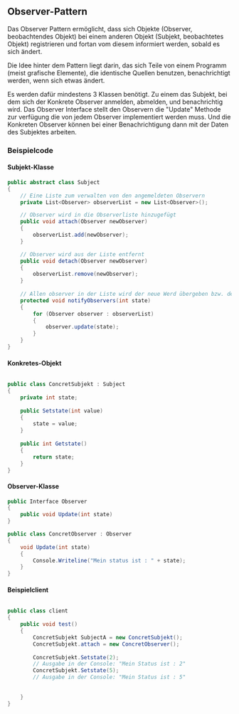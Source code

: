 ## Observer-Pattern

Das Observer Pattern ermöglicht, dass sich Objekte (Observer, beobachtendes Objekt) 
bei einem anderen Objekt (Subjekt, beobachtetes Objekt) registrieren und fortan vom 
diesem informiert werden, sobald es sich ändert.

Die Idee hinter dem Pattern liegt darin, das sich Teile von einem Programm (meist grafische Elemente),
die identische Quellen benutzen, benachrichtigt werden, wenn sich etwas ändert.

Es werden dafür mindestens 3 Klassen benötigt.
Zu einem das Subjekt, bei dem sich der Konkrete Observer anmelden, abmelden, und benachrichtig wird.
Das Observer Interface stellt den Observern die "Update" Methode zur verfügung die von jedem Observer implementiert werden muss.
Und die Konkreten Observer können bei einer Benachrichtigung dann mit der Daten des Subjektes arbeiten. 

### Beispielcode

#### Subjekt-Klasse

```csharp
public abstract class Subject 
{ 
	// Eine Liste zum verwalten von den angemeldeten Observern
	private List<Observer> observerList = new List<Observer>(); 

	// Observer wird in die Observerliste hinzugefügt
    public void attach(Observer newObserver)
	{ 
        observerList.add(newObserver); 
    } 

	// Observer wird aus der Liste entfernt
    public void detach(Observer newObserver)
	{ 
        observerList.remove(newObserver); 
    } 
	
	// Allen observer in der Liste wird der neue Werd übergeben bzw. deren Update Methode wird aufgerufen. 
    protected void notifyObservers(int state)
	{ 
        for (Observer observer : observerList) 
		{ 
            observer.update(state); 
        } 
    } 
}
```


#### Konkretes-Objekt

```csharp

public class ConcretSubjekt : Subject
{
	private int state;
	
	public Setstate(int value)	
	{
		state = value;
	}
	
	public int Getstate()
	{
		return state;
	}
}
```

#### Observer-Klasse

```csharp
public Interface Observer 
{
	public void Update(int state)
}

public class ConcretObserver : Observer
{
	void Update(int state)
	{
		Console.Writeline("Mein status ist : " + state);
	}
}
```

#### Beispielclient

```csharp

public class client
{
	public void test()
	{
		ConcretSubjekt SubjectA = new ConcretSubjekt();
		ConcretSubjekt.attach = new ConcretObserver();
		
		ConcretSubjekt.Setstate(2);
		// Ausgabe in der Console: "Mein Status ist : 2"
		ConcretSubjekt.Setstate(5);
		// Ausgabe in der Console: "Mein Status ist : 5"
		
		
	}
}
```